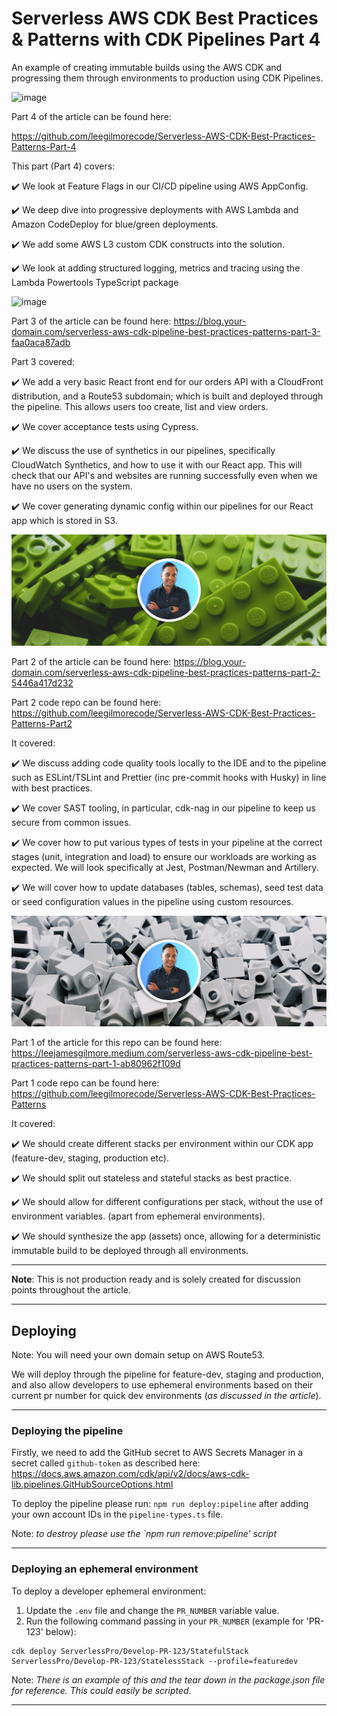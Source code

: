 # Serverless AWS CDK Best Practices & Patterns with CDK Pipelines Part 4

An example of creating immutable builds using the AWS CDK and progressing them through environments to production using CDK Pipelines.

![image](./docs/images/part-4.png)

Part 4 of the article can be found here:

https://github.com/leegilmorecode/Serverless-AWS-CDK-Best-Practices-Patterns-Part-4

This part (Part 4) covers:

✔️ We look at Feature Flags in our CI/CD pipeline using AWS AppConfig.

✔️ We deep dive into progressive deployments with AWS Lambda and Amazon CodeDeploy for blue/green deployments.

✔️ We add some AWS L3 custom CDK constructs into the solution.

✔️ We look at adding structured logging, metrics and tracing using the Lambda Powertools TypeScript package

![image](./docs/images/part-3.png)

Part 3 of the article can be found here:
https://blog.your-domain.com/serverless-aws-cdk-pipeline-best-practices-patterns-part-3-faa0aca87adb

Part 3 covered:

✔️ We add a very basic React front end for our orders API with a CloudFront distribution, and a Route53 subdomain; which is built and deployed through the pipeline. This allows users too create, list and view orders.

✔️ We cover acceptance tests using Cypress.

✔️ We discuss the use of synthetics in our pipelines, specifically CloudWatch Synthetics, and how to use it with our React app. This will check that our API's and websites are running successfully even when we have no users on the system.

✔️ We cover generating dynamic config within our pipelines for our React app which is stored in S3.

![image](./docs/images/part-2.png)

Part 2 of the article can be found here:
https://blog.your-domain.com/serverless-aws-cdk-pipeline-best-practices-patterns-part-2-5446a417d232

Part 2 code repo can be found here:
https://github.com/leegilmorecode/Serverless-AWS-CDK-Best-Practices-Patterns-Part2

It covered:

✔️ We discuss adding code quality tools locally to the IDE and to the pipeline such as ESLint/TSLint and Prettier (inc pre-commit hooks with Husky) in line with best practices.

✔️ We cover SAST tooling, in particular, cdk-nag in our pipeline to keep us secure from common issues.

✔️ We cover how to put various types of tests in your pipeline at the correct stages (unit, integration and load) to ensure our workloads are working as expected. We will look specifically at Jest, Postman/Newman and Artillery.

✔️ We will cover how to update databases (tables, schemas), seed test data or seed configuration values in the pipeline using custom resources.

![image](./docs/images/part-1.png)

Part 1 of the article for this repo can be found here: https://leejamesgilmore.medium.com/serverless-aws-cdk-pipeline-best-practices-patterns-part-1-ab80962f109d

Part 1 code repo can be found here:
https://github.com/leegilmorecode/Serverless-AWS-CDK-Best-Practices-Patterns

It covered:

✔️ We should create different stacks per environment within our CDK app (feature-dev, staging, production etc).

✔️ We should split out stateless and stateful stacks as best practice.

✔️ We should allow for different configurations per stack, without the use of environment variables. (apart from ephemeral environments).

✔️ We should synthesize the app (assets) once, allowing for a deterministic immutable build to be deployed through all environments.

---

**Note**: This is not production ready and is solely created for discussion points throughout the article.

---

## Deploying

Note: You will need your own domain setup on AWS Route53.

We will deploy through the pipeline for feature-dev, staging and production, and also allow developers to use ephemeral environments based on their current pr number for quick dev environments (_as discussed in the article_).

---

### Deploying the pipeline

Firstly, we need to add the GitHub secret to AWS Secrets Manager in a secret called `github-token` as described here: https://docs.aws.amazon.com/cdk/api/v2/docs/aws-cdk-lib.pipelines.GitHubSourceOptions.html

To deploy the pipeline please run: `npm run deploy:pipeline` after adding your own account IDs in the `pipeline-types.ts` file.

Note: _to destroy please use the `npm run remove:pipeline' script_

---

### Deploying an ephemeral environment

To deploy a developer ephemeral environment:

1. Update the `.env` file and change the `PR_NUMBER` variable value.
2. Run the following command passing in your `PR_NUMBER` (example for 'PR-123' below):

```
cdk deploy ServerlessPro/Develop-PR-123/StatefulStack ServerlessPro/Develop-PR-123/StatelessStack --profile=featuredev
```

Note: _There is an example of this and the tear down in the package.json file for reference. This could easily be scripted_.

---
